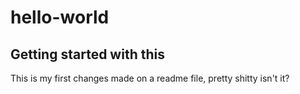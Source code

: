 # hello-world
Getting started with this
-------------------------
This is my first changes made on a readme file, pretty shitty isn't it?
